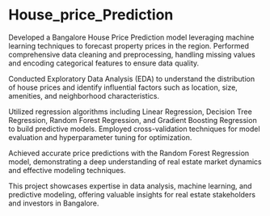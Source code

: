 # House_price_Prediction

Developed a Bangalore House Price Prediction model leveraging machine learning techniques to forecast property prices in the region. Performed comprehensive data cleaning and preprocessing, handling missing values and encoding categorical features to ensure data quality.

Conducted Exploratory Data Analysis (EDA) to understand the distribution of house prices and identify influential factors such as location, size, amenities, and neighborhood characteristics.

Utilized regression algorithms including Linear Regression, Decision Tree Regression, Random Forest Regression, and Gradient Boosting Regression to build predictive models. Employed cross-validation techniques for model evaluation and hyperparameter tuning for optimization.

Achieved accurate price predictions with the Random Forest Regression model, demonstrating a deep understanding of real estate market dynamics and effective modeling techniques.

This project showcases expertise in data analysis, machine learning, and predictive modeling, offering valuable insights for real estate stakeholders and investors in Bangalore.
